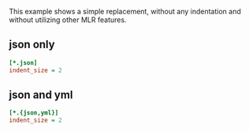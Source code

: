 This example shows a simple replacement, without any indentation and without
utilizing other MLR features.

## json only

```ini
[*.json]
indent_size = 2
```

## json and yml

```ini
[*.{json,yml}]
indent_size = 2
```
